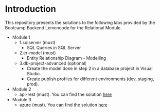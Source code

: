 # Introduction
This repository presents the solutions to the following labs provided by the Bootcamp Backend Lemoncode for the Relational Module.
* Module.1 
    * 1.sqlserver (must)
        * SQL Queries in SQL Server
    * 2.er-model (must)
        * Entity Relationship Diagram - Modelling
    * 3.db-project-advanced (optional)
        * Create the model done in step 2 in a database project in Visual Studio. 
	    * Create publish profiles for different environments (dev, staging, prod).
* Module.2 
    * api-rest (must). You can find the solution [here](https://github.com/monicacrespo/bootcamp-backend-student-relational-rest-api)
* Module.3
    * azure (must). You can find the solution [here](https://github.com/monicacrespo/bootcamp-backend-student-azure)